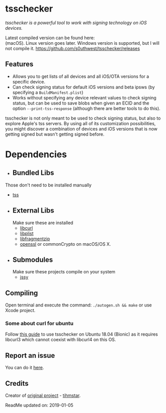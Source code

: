 # tsschecker  
_tsschecker is a powerful tool to work with signing technology on iOS devices._

Latest compiled version can be found here:  
(macOS). Linux version goes later. Windows version is supported, but I will not compile it.
https://github.com/s0uthwest/tsschecker/releases

## Features  
* Allows you to get lists of all devices and all iOS/OTA versions for a specific device.
* Can check signing status for default iOS versions and beta ipsws (by specifying a `BuildManifest.plist`)
* Works without specifying any device relevant values to check signing status, but can be used to save blobs when given an ECID and the option `--print-tss-response` (although there are better tools to do this).

tsschecker is not only meant to be used to check signing status, but also to explore Apple's tss servers.
By using all of its customization possibilities, you might discover a combination of devices and iOS versions that is now getting signed but wasn't getting signed before.  

# Dependencies
*  ## Bundled Libs
  Those don't need to be installed manually
  * [tss](https://github.com/libimobiledevice)
* ## External Libs
  Make sure these are installed
  * [libcurl](https://curl.haxx.se/libcurl/)
  * [libplist](https://github.com/libimobiledevice/libplist)
  * [libfragmentzip](https://github.com/tihmstar/libfragmentzip)
  * [openssl](https://github.com/openssl/openssl) or commonCrypto on macOS/OS X.
* ## Submodules
  Make sure these projects compile on your system
  * [jssy](https://github.com/tihmstar/jssy)

## Compiling
Open terminal and execute the command: `./autogen.sh && make` or use Xcode project.

### Some about curl for ubuntu
Follow [this guide](https://dev.to/jake/using-libcurl3-and-libcurl4-on-ubuntu-1804-bionic-184g) to use tsschecker on Ubuntu 18.04 (Bionic) as it requires libcurl3 which cannot coexist with libcurl4 on this OS.

## Report an issue
You can do it [here](https://github.com/s0uthwest/igetnonce/issues).

## Credits
Creator of [original project](https://github.com/tihmstar/tsschecker) - [tihmstar](https://github.com/tihmstar).


ReadMe updated on:
     2019-01-05
